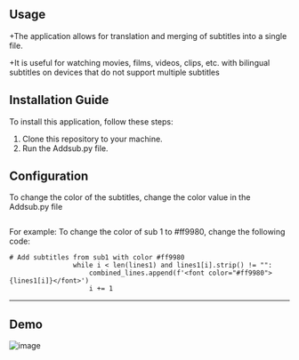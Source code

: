 ## Usage
+The application allows for translation and merging of subtitles into a single file.

+It is useful for watching movies, films, videos, clips, etc. with bilingual subtitles on devices that do not support multiple subtitles

## Installation Guide

To install this application, follow these steps:

1. Clone this repository to your machine.
2. Run the Addsub.py file.

## Configuration
To change the color of the subtitles, change the color value in the Addsub.py file
```python
```
For example: To change the color of sub 1 to #ff9980, change the following code:
```
# Add subtitles from sub1 with color #ff9980
                while i < len(lines1) and lines1[i].strip() != "":
                    combined_lines.append(f'<font color="#ff9980">{lines1[i]}</font>')
                    i += 1
```
***
## Demo
![image](https://github.com/toanvuvv/Translate_Merge_Subtitle/assets/87163954/980c29f0-5a97-4e19-aa8f-414f2e7f6c1f)